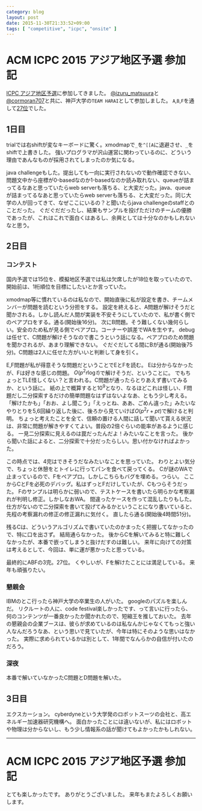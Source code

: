 ```yaml
---
category: blog
layout: post
date: 2015-11-30T21:33:52+09:00
tags: [ "competitive", "icpc", "onsite" ]
---
```


# ACM ICPC 2015 アジア地区予選 参加記

[ICPC アジア地区予選](http://icpc.iisf.or.jp/blog/2015/09/10/asia-tsukuba-regional/)に参加してきました。
[@izuru_matsuura](https://twitter.com/izuru_matsuura)と[@cormoran707](https://twitter.com/cormoran707)と共に、神戸大学の`TEAM HARAI`として参加しました。
`A`,`B`,`F`を通して[27位](http://icpcsec.storage.googleapis.com/icpc2015-regional-live/standings.html)でした。

<!-- more -->

## 1日目

trialでは右shiftが変なキーボードに驚く。xmodmapで`_`を`^[[A`に退避させ、`_`をshiftで上書きした。
強いプログラマが沢山運営に関わっているのに、どういう理由であんなものが採用されてしまったのか気になる。

java challengeもした。提出しても一向に実行されないので動作確認できない、問題文中から座標が0-basedなのか1-basedなのか読み取れない、queueが詰まってるなあと思っていたらweb serverも落ちる、と大変だった。java、queueが詰まってるなあと思っていたらweb serverも落ちる、と大変だった。同じ大学の人が回ってきて、なぜここにいるの？と聞いたらjava challengeのstaffとのことだった。
ぐだぐだだったし、結果もサンプルを投げただけのチームの優勝であったが、これはこれで面白くはあるし、余興としては十分なのかもしれないなと思う。

## 2日目

### コンテスト

国内予選では15位を、模擬地区予選では私は欠席したが18位を取っていたので、開始前は、1桁順位を目標にしたいとか言っていた。

xmodmap等に慣れているのは私なので、開始直後に私が設定を書き、チームメンバーが問題を読むという分担をする。
設定を終えると、A問題が解けそうだと聞かされる。しかし読んだ人間が実装を不安そうにしていたので、私が書く側でのペアプロをする。通る(開始後16分)。
次にB問題。そう難しくない幾何らしい。安全のため私が見る側でペアプロ。コーナーや誤差でWAを生やす。
debugは任せて、C問題が解けそうなので書こうという話になる。ペアプロのため問題を聞かされるが、あまり理解できない。
ぐだぐだしてる間にBが通る(開始後75分)。C問題は2人に任せた方がいいと判断して身を引く。

E,F問題が私が得意そうな問題だということでEとFを読む。
Eは分からなかったが、Fは好きな感じの問題。
$O(p^2r \log t)$で解けそうだ、ということに。
でもちょっとTLE怪しくない？と言われる。C問題が通ったらとりあえず書いてみるか、という話に。
紙の上で概算すると$10^9$となり、なるほどこれは怪しい、F問題だし二分探索するだけの簡単問題なはずはないよなあ、ともう少し考える。
「解けたかも」「おお、よし聞こう」「えっとね、ああ、ごめん違った」みたいなやりとりを5,6回繰り返した後に、後ろから見ていけば$O(p^2r + pt)$で解けると判明。
ちょっと考えたことを全て、信頼の置ける人間に話して聞いて貰える状況は、非常に問題が解きやすくてよい。普段の2倍ぐらいの能率があるように感じる。
一見二分探索に見えるのは罠だったんだよ！みたいなことを言った。
後から聞いた話によると、二分探索で十分だったらしい。思い付かなければよかった。

この時点では、4完はできそうだなみたいなことを思っていた。
わりとよい気分で、ちょっと休憩をとトイレに行ってパンを食べて戻ってくる。
Cが謎のWAで止まっているので、Fをペアプロ。しかしこちらもバグを埋める。つらい。
ここからCとFを必死のデバッグ。私はずっとFだけしていたが、Cもつらそうだった。
Fのサンプルは明らかに弱いので、テストケースを書いたら明らかな考察漏れが判明し修正。しかしなおWA。
間違ったケースを作って混乱したりもした。
仕方がないので二分探索を書いて投げてみるかということになり書いていると、先程の考察漏れの修正の修正漏れに気付く。
直したら通る(開始後4時間51分)。

残るCは、どういうアルゴリズムで書いていたのかまったく把握してなかったので、特に口を出さず。
結局通らなかった。
後からCを解いてみると特に難しくなかったが、本番で嵌ってしまうと抜けだすのは難しい。
来年に向けての対策は考えるとして、今回は、単に運が悪かったと思っている。

最終的にABFの3完。27位。
くやしいが、Fを解けたことには満足している。
来年も頑張りたい。

### 懇親会

IBMのとこ行ったら神戸大学の卒業生の人がいた。
googleのパズルを楽しんだ。
リクルートの人に、code festival楽しかったです、って言いに行ったら、何のコンテンツが一番良かったか聞かれたので、短縮王を推しておいた。
去年の懇親会の企業ブースは、彼らが求めているのは私なんかじゃなくてもっと強い人なんだろうなあ、という思いで見ていたが、今年は特にそのような思いはなかった。
実際に求められているかは別として、1年間でなんらかの自信が付いたのだろう。

### 深夜

本番で解いていなかったC問題とD問題を解いた。

## 3日目

エクスカーション。
cyberdyneという大学発のロボットスーツの会社と、高エネルギー加速器研究機構へ。
面白かったことには違いないが、私にはロボットや物理は分からないし、もう少し情報系の話が聞けてもよかったかもしれない。


---

# ACM ICPC 2015 アジア地区予選 参加記

とても楽しかったです。
ありがとうございました。
来年もまたよろしくお願いします。
